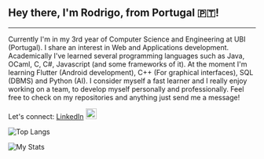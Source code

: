 ## Hey there, I'm Rodrigo, from Portugal 🇵🇹!
---

Currently I'm in my 3rd year of Computer Science and Engineering at UBI (Portugal). I share an interest in Web and Applications development. Academically I've learned several programming languages such as Java, OCaml, C, C#, Javascript (and some frameworks of it). At the moment I'm learning Flutter (Android development), C++ (For graphical interfaces), SQL (DBMS) and Python (AI).
I consider myself a fast learner and I really enjoy working on a team, to develop myself personally and professionally.
Feel free to check on my repositories and anything just send me a message!

Let's connect:  [LinkedIn](https://www.linkedin.com/in/rodrigo-silva-455b291bb/) <img alt="LinkedIn" width="22px" src="https://content.linkedin.com/content/dam/me/business/en-us/amp/brand-site/v2/bg/LI-Bug.svg.original.svg" />

![Top Langs](https://github-readme-stats.vercel.app/api/top-langs/?username=tintadaraiz&layout=donut&count_private=true&show_icons=true&bg_color=00000000)

![My Stats](https://github-readme-stats.vercel.app/api?username=tintadaraiz&count_private=true&show_icons=true&bg_color=00000000)
